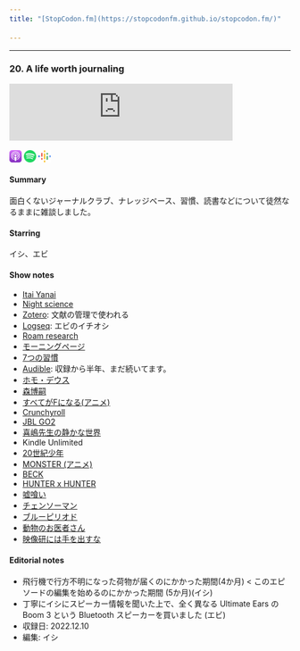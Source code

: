 ```yaml
---
title: "[StopCodon.fm](https://stopcodonfm.github.io/stopcodon.fm/)"

---
```

-------
### 20. A life worth journaling

<iframe src="https://podcasters.spotify.com/pod/show/stopcodon/embed/episodes/20--A-life-worth-journaling-e24u9fv/a-a9u06b7" height="102px" width="400px" frameborder="0" scrolling="no"></iframe>

[<img src="https://raw.githubusercontent.com/StopCodonfm/stopcodon/main/logos/apple-podcasts.png" width="22px">](https://podcasts.apple.com/gb/podcast/20-a-life-worth-journaling/id1572672009?i=1000615043547)
[<img src="https://raw.githubusercontent.com/StopCodonfm/stopcodon/main/logos/spotify.png" width="22px">](https://open.spotify.com/episode/6eL0ONUqPKJXUutadkGKdw?si=a946d6b75d4c49fc)
[<img src="https://raw.githubusercontent.com/StopCodonfm/stopcodon/main/logos/google-podcasts.png" width="22px">](https://podcasts.google.com/feed/aHR0cHM6Ly9hbmNob3IuZm0vcy81YjY0MGVhMC9wb2RjYXN0L3Jzcw/episode/MjA0ZTZmNDktYzM1NS00MTljLTg3Y2EtNjIzYmQ1ZTE3NTE4?sa=X&ved=0CAUQkfYCahcKEwjw4vamz6-AAxUAAAAAHQAAAAAQaA)
<!--[<img src="https://raw.githubusercontent.com/StopCodonfm/stopcodon/main/logos/anchor.png" width="22px">](https://anchor.fm/stopcodon/episodes/1-e12slo5)-->

#### Summary
面白くないジャーナルクラブ、ナレッジベース、習慣、読書などについて徒然なるままに雑談しました。


#### Starring
イシ、エビ

#### Show notes

+ [Itai Yanai](https://twitter.com/ItaiYanai)
+ [Night science](https://night-science.org/)
+ [Zotero](https://www.zotero.org/): 文献の管理で使われる
+ [Logseq](https://logseq.com/): エビのイチオシ
+ [Roam research](https://roamresearch.com/)
+ [モーニングページ](https://juliacameronlive.com/basic-tools/morning-pages/)
+ [7つの習慣](https://www.amazon.co.jp/%E5%AE%8C%E8%A8%B3-7%E3%81%A4%E3%81%AE%E7%BF%92%E6%85%A3-%E4%BA%BA%E6%A0%BC%E4%B8%BB%E7%BE%A9%E3%81%AE%E5%9B%9E%E5%BE%A9-%E3%82%B9%E3%83%86%E3%82%A3%E3%83%BC%E3%83%96%E3%83%B3%E3%83%BBR%E3%83%BB%E3%82%B3%E3%83%B4%E3%82%A3%E3%83%BC/dp/4863940246)
+ [Audible](https://www.audible.co.jp/): 収録から半年、まだ続いてます。
+ [ホモ・デウス](https://www.amazon.co.jp/%E3%83%9B%E3%83%A2%E3%83%BB%E3%83%87%E3%82%A6%E3%82%B9-%E4%B8%8A-%E3%83%86%E3%82%AF%E3%83%8E%E3%83%AD%E3%82%B8%E3%83%BC%E3%81%A8%E3%82%B5%E3%83%94%E3%82%A8%E3%83%B3%E3%82%B9%E3%81%AE%E6%9C%AA%E6%9D%A5-%E3%83%A6%E3%83%B4%E3%82%A1%E3%83%AB%E3%83%BB%E3%83%8E%E3%82%A2%E3%83%BB%E3%83%8F%E3%83%A9%E3%83%AA/dp/4309227368)
+ [森博嗣](https://ja.wikipedia.org/wiki/%E6%A3%AE%E5%8D%9A%E5%97%A3)
+ [すべてがFになる(アニメ)](https://www.f-noitamina.com/)
+ [Crunchyroll](https://www.crunchyroll.com/) 
+ [JBL GO2](https://www.amazon.co.jp/JBL-Bluetooth%E3%82%B9%E3%83%94%E3%83%BC%E3%82%AB%E3%83%BC-%E3%83%91%E3%83%83%E3%82%B7%E3%83%96%E3%83%A9%E3%82%B8%E3%82%A8%E3%83%BC%E3%82%BF%E3%83%BC%E6%90%AD%E8%BC%89-JBLGO2GRY-%E3%83%A1%E3%83%BC%E3%82%AB%E3%83%BC1%E5%B9%B4%E4%BF%9D%E8%A8%BC%E4%BB%98%E3%81%8D%E3%80%91/dp/B07CXGPW8G/ref=sr_1_7?__mk_ja_JP=%E3%82%AB%E3%82%BF%E3%82%AB%E3%83%8A&crid=2OFD1ZUW5J6CJ&keywords=JBL+%E3%82%B9%E3%83%94%E3%83%BC%E3%82%AB%E3%83%BC+Go3&qid=1685384604&sprefix=jbl+%E3%82%B9%E3%83%94%E3%83%BC%E3%82%AB%E3%83%BC+go%2Caps%2C266&sr=8-7)
+ [喜嶋先生の静かな世界](https://www.amazon.co.jp/%E5%96%9C%E5%B6%8B%E5%85%88%E7%94%9F%E3%81%AE%E9%9D%99%E3%81%8B%E3%81%AA%E4%B8%96%E7%95%8C-100%E5%91%A8%E5%B9%B4%E6%9B%B8%E3%81%8D%E4%B8%8B%E3%82%8D%E3%81%97-%E6%A3%AE-%E5%8D%9A%E5%97%A3/dp/4062166364)
+ Kindle Unlimited
+ [20世紀少年](https://csbs.shogakukan.co.jp/book?book_group_id=16704)
+ [MONSTER (アニメ)](https://www.netflix.com/title/81409869)
+ [BECK](https://kc.kodansha.co.jp/product?item=0000035236)
+ [HUNTER x HUNTER](https://www.shonenjump.com/j/rensai/hunter.html)
+ [嘘喰い](https://youngjump.jp/info/usogui/)
+ [チェンソーマン](https://www.shonenjump.com/j/rensai/chainsaw.html)
+ [ブルーピリオド](https://afternoon.kodansha.co.jp/c/blueperiod.html)
+ [動物のお医者さん](https://www.hakusensha.co.jp/comicslist/40315/)
+ [映像研には手を出すな](https://shogakukan-comic.jp/book?isbn=9784091892966)


#### Editorial notes

+ 飛行機で行方不明になった荷物が届くのにかかった期間(4か月) < このエピソードの編集を始めるのにかかった期間 (5か月)(イシ)
+ 丁寧にイシにスピーカー情報を聞いた上で、全く異なる Ultimate Ears の Boom 3 という Bluetooth スピーカーを買いました (エビ)
+ 収録日: 2022.12.10
+ 編集: イシ


